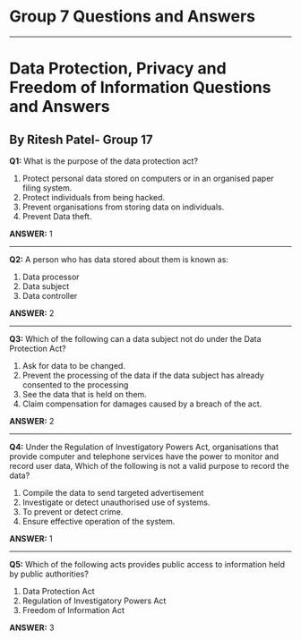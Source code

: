 # Group 7 Questions and Answers

---

# Data Protection, Privacy and Freedom of Information Questions and Answers

## By Ritesh Patel- Group 17

**Q1:** What is the purpose of the data protection act?

1. Protect personal data stored on computers or in an organised paper filing system.
2. Protect individuals from being hacked. 
3. Prevent organisations from storing data on individuals. 
4. Prevent Data theft.

**ANSWER:** 1

---

**Q2:** A person who has data stored about them is known as:

 1. Data processor
 2. Data subject  
 3. Data controller 

**ANSWER:** 2

---


**Q3:** Which of the following can a data subject not do under the Data Protection Act?

1. Ask for data to be changed.
2. Prevent the processing of the data if the data subject has already consented to the processing 
3. See the data that is held on them. 
4. Claim compensation for damages caused by a breach of the act.

**ANSWER:** 2

---


**Q4:** Under the Regulation of Investigatory Powers Act, organisations that provide computer and telephone services have the power to monitor and record user data, Which of the following is not a valid purpose to record the data?

1. Compile the data to send targeted advertisement  
2. Investigate or detect unauthorised use of systems. 
3. To prevent or detect crime.
4. Ensure effective operation of the system.

**ANSWER:** 1

---


**Q5:** Which of the following acts provides public access to information held by public authorities?

1. Data Protection Act
2. Regulation of Investigatory Powers Act
3. Freedom of Information Act


**ANSWER:** 3
